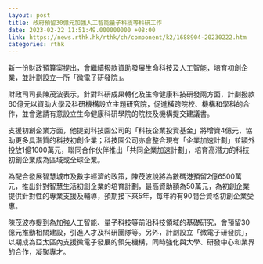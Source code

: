 ```yaml
---
layout: post
title: 政府預留30億元加強人工智能量子科技等科研工作
date: 2023-02-22 11:51:49.000000000 +08:00
link: https://news.rthk.hk/rthk/ch/component/k2/1688904-20230222.htm
categories: rthk
---
```


新一份財政預算案提出，會繼續撥款資助發展生命科技及人工智能，培育初創企業，並計劃設立一所「微電子研發院」。

財政司司長陳茂波表示，針對科研成果轉化及生命健康科技研發兩方面，計劃撥款60億元以資助大學及科研機構設立主題研究院，促進橫跨院校、機構和學科的合作，並會邀請有意設立生命健康科研學院的院校及機構提交建議書。

支援初創企業方面，他提到科技園公司的「科技企業投資基金」將增資4億元，協助更多具潛質的科技初創企業；科技園公司亦會整合現有「企業加速計劃」並額外投放1億1000萬元，聯同合作伙伴推出「共同企業加速計劃」，培育高潛力的科技初創企業成為區域或全球企業。

為配合發展智慧城市及數字經濟的政策，陳茂波說將為數碼港預留2億6500萬元，推出針對智慧生活初創企業的培育計劃，最高資助額為50萬元，為初創企業提供針對性的專業支援及輔導，預期接下來5年，每年約有90間合資格初創企業受惠。

陳茂波亦提到為加強人工智能、量子科技等前沿科技領域的基礎研究，會預留30億元推動相關建設，引進人才及科研團隊等。另外，計劃設立「微電子研發院」，以期成為亞太區內支援微電子發展的領先機構，同時強化與大學、研發中心和業界的合作，凝聚專才。
